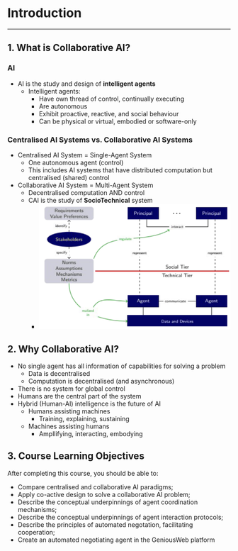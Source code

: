 # Introduction

---

## 1. What is Collaborative AI?
### AI
- AI is the study and design of **intelligent agents**
  - Intelligent agents:
    - Have own thread of control, continually executing
    - Are autonomous
    - Exhibit proactive, reactive, and social behaviour
    - Can be physical or virtual, embodied or software-only

### Centralised AI Systems vs. Collaborative AI Systems
- Centralised AI System = Single-Agent System
  - One autonomous agent (control) 
  - This includes AI systems that have distributed computation but centralised (shared) control
- Collaborative AI System = Multi-Agent System
  - Decentralised computation AND control
  - CAI is the study of **SocioTechnical** system
    - ![img.png](images/img.png)

## 2. Why Collaborative AI?
- No single agent has all information of capabilities for solving a problem
  - Data is decentralised 
  - Computation is decentralised (and asynchronous)
- There is no system for global control
- Humans are the central part of the system
- Hybrid (Human-AI) intelligence is the future of AI
  - Humans assisting machines
    - Training, explaining, sustaining
  - Machines assisting humans
    - Ampllifying, interacting, embodying

## 3. Course Learning Objectives
After completing this course, you should be able to:
- Compare centralised and collaborative AI paradigms;
- Apply co-active design to solve a collaborative AI problem;
- Describe the conceptual underpinnings of agent coordination mechanisms;
- Describe the conceptual underpinnings of agent interaction protocols;
- Describe the principles of automated negotation, facilitating cooperation;
- Create an automated negotiating agent in the GeniousWeb platform
